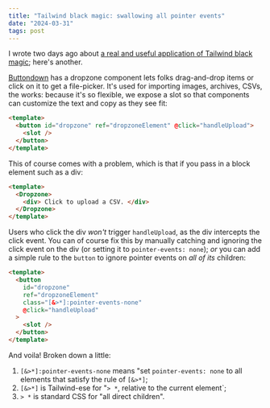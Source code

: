 ```yaml
---
title: "Tailwind black magic: swallowing all pointer events"
date: "2024-03-31"
tags: post
---
```


I wrote two days ago about [a real and useful application of Tailwind black magic](/tailwind-black-magic-prose-tables/); here's another.

[Buttondown](https://buttondown.email) has a dropzone component lets folks drag-and-drop items or click on it to get a file-picker. It's used for importing images, archives, CSVs, the works: because it's so flexible, we expose a slot so that components can customize the text and copy as they see fit:

```html
<template>
  <button id="dropzone" ref="dropzoneElement" @click="handleUpload">
    <slot />
  </button>
</template>
```

This of course comes with a problem, which is that if you pass in a block element such as a div:

```html
<template>
  <Dropzone>
    <div> Click to upload a CSV. </div>
  </Dropzone>
</template>
```

Users who click the div _won't_ trigger `handleUpload`, as the div intercepts the click event. You can of course fix this by manually catching and ignoring the click event on the div (or setting it to `pointer-events: none`); _or_ you can add a simple rule to the `button` to ignore pointer events on _all of its_ children:

```html
<template>
  <button
    id="dropzone"
    ref="dropzoneElement"
    class="[&>*]:pointer-events-none"
    @click="handleUpload"
  >
    <slot />
  </button>
</template>
```

And voila! Broken down a little:

1. `[&>*]:pointer-events-none` means "set `pointer-events: none` to all elements that satisfy the rule of `[&>*]`;
2. `[&>*]` is Tailwind-ese for "`> *`, relative to the current element`;
3. `> *` is standard CSS for "all direct children".

